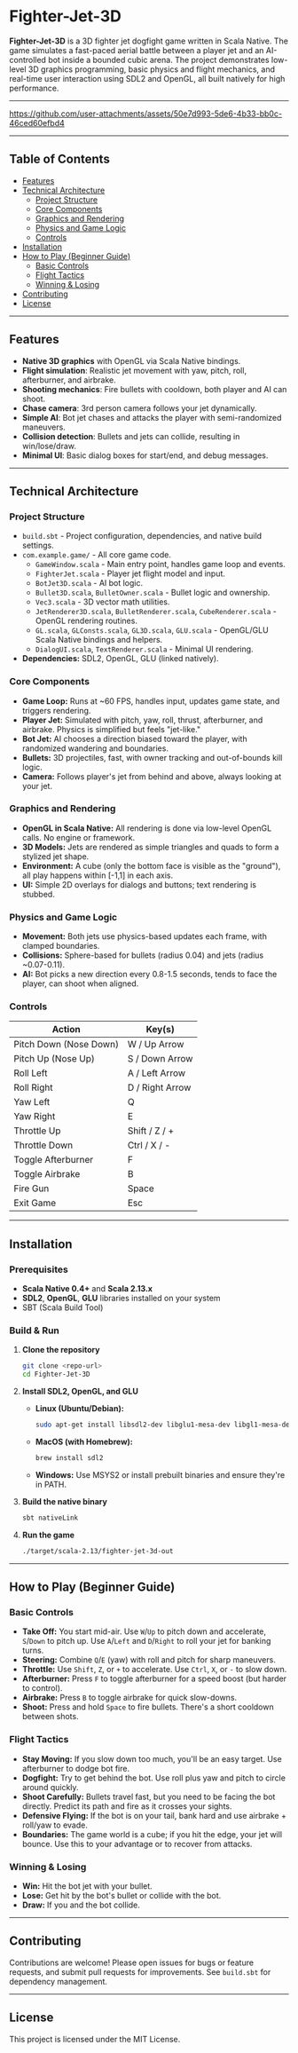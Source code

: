 # Fighter-Jet-3D

**Fighter-Jet-3D** is a 3D fighter jet dogfight game written in Scala Native. The game simulates a fast-paced aerial battle between a player jet and an AI-controlled bot inside a bounded cubic arena. The project demonstrates low-level 3D graphics programming, basic physics and flight mechanics, and real-time user interaction using SDL2 and OpenGL, all built natively for high performance.

---


https://github.com/user-attachments/assets/50e7d993-5de6-4b33-bb0c-46ced60efbd4


---

## Table of Contents

- [Features](#features)
- [Technical Architecture](#technical-architecture)
  - [Project Structure](#project-structure)
  - [Core Components](#core-components)
  - [Graphics and Rendering](#graphics-and-rendering)
  - [Physics and Game Logic](#physics-and-game-logic)
  - [Controls](#controls)
- [Installation](#installation)
- [How to Play (Beginner Guide)](#how-to-play-beginner-guide)
  - [Basic Controls](#basic-controls)
  - [Flight Tactics](#flight-tactics)
  - [Winning & Losing](#winning--losing)
- [Contributing](#contributing)
- [License](#license)

---

## Features

- **Native 3D graphics** with OpenGL via Scala Native bindings.
- **Flight simulation**: Realistic jet movement with yaw, pitch, roll, afterburner, and airbrake.
- **Shooting mechanics**: Fire bullets with cooldown, both player and AI can shoot.
- **Chase camera**: 3rd person camera follows your jet dynamically.
- **Simple AI**: Bot jet chases and attacks the player with semi-randomized maneuvers.
- **Collision detection**: Bullets and jets can collide, resulting in win/lose/draw.
- **Minimal UI**: Basic dialog boxes for start/end, and debug messages.

---

## Technical Architecture

### Project Structure

- `build.sbt` - Project configuration, dependencies, and native build settings.
- `com.example.game/` - All core game code.
  - `GameWindow.scala` - Main entry point, handles game loop and events.
  - `FighterJet.scala` - Player jet flight model and input.
  - `BotJet3D.scala` - AI bot logic.
  - `Bullet3D.scala`, `BulletOwner.scala` - Bullet logic and ownership.
  - `Vec3.scala` - 3D vector math utilities.
  - `JetRenderer3D.scala`, `BulletRenderer.scala`, `CubeRenderer.scala` - OpenGL rendering routines.
  - `GL.scala`, `GLConsts.scala`, `GL3D.scala`, `GLU.scala` - OpenGL/GLU Scala Native bindings and helpers.
  - `DialogUI.scala`, `TextRenderer.scala` - Minimal UI rendering.
- **Dependencies:** SDL2, OpenGL, GLU (linked natively).

### Core Components

- **Game Loop:** Runs at ~60 FPS, handles input, updates game state, and triggers rendering.
- **Player Jet:** Simulated with pitch, yaw, roll, thrust, afterburner, and airbrake. Physics is simplified but feels "jet-like."
- **Bot Jet:** AI chooses a direction biased toward the player, with randomized wandering and boundaries.
- **Bullets:** 3D projectiles, fast, with owner tracking and out-of-bounds kill logic.
- **Camera:** Follows player's jet from behind and above, always looking at your jet.

### Graphics and Rendering

- **OpenGL in Scala Native:** All rendering is done via low-level OpenGL calls. No engine or framework.
- **3D Models:** Jets are rendered as simple triangles and quads to form a stylized jet shape.
- **Environment:** A cube (only the bottom face is visible as the "ground"), all play happens within [-1,1] in each axis.
- **UI:** Simple 2D overlays for dialogs and buttons; text rendering is stubbed.

### Physics and Game Logic

- **Movement:** Both jets use physics-based updates each frame, with clamped boundaries.
- **Collisions:** Sphere-based for bullets (radius 0.04) and jets (radius ~0.07-0.11).
- **AI:** Bot picks a new direction every 0.8-1.5 seconds, tends to face the player, can shoot when aligned.

### Controls

| Action                | Key(s)               |
|-----------------------|----------------------|
| Pitch Down (Nose Down)| W / Up Arrow         |
| Pitch Up (Nose Up)    | S / Down Arrow       |
| Roll Left             | A / Left Arrow       |
| Roll Right            | D / Right Arrow      |
| Yaw Left              | Q                    |
| Yaw Right             | E                    |
| Throttle Up           | Shift / Z / +        |
| Throttle Down         | Ctrl / X / -         |
| Toggle Afterburner    | F                    |
| Toggle Airbrake       | B                    |
| Fire Gun              | Space                |
| Exit Game             | Esc                  |

---

## Installation

### Prerequisites

- **Scala Native 0.4+** and **Scala 2.13.x**
- **SDL2**, **OpenGL**, **GLU** libraries installed on your system
- SBT (Scala Build Tool)

### Build & Run

1. **Clone the repository**
   ```bash
   git clone <repo-url>
   cd Fighter-Jet-3D
   ```
2. **Install SDL2, OpenGL, and GLU**
   - **Linux (Ubuntu/Debian):**
     ```bash
     sudo apt-get install libsdl2-dev libglu1-mesa-dev libgl1-mesa-dev
     ```
   - **MacOS (with Homebrew):**
     ```bash
     brew install sdl2
     ```
   - **Windows:** Use MSYS2 or install prebuilt binaries and ensure they're in PATH.

3. **Build the native binary**
   ```bash
   sbt nativeLink
   ```

4. **Run the game**
   ```bash
   ./target/scala-2.13/fighter-jet-3d-out
   ```

---

## How to Play (Beginner Guide)

### Basic Controls

- **Take Off:** You start mid-air. Use `W`/`Up` to pitch down and accelerate, `S`/`Down` to pitch up. Use `A`/`Left` and `D`/`Right` to roll your jet for banking turns.
- **Steering:** Combine `Q`/`E` (yaw) with roll and pitch for sharp maneuvers.
- **Throttle:** Use `Shift`, `Z`, or `+` to accelerate. Use `Ctrl`, `X`, or `-` to slow down.
- **Afterburner:** Press `F` to toggle afterburner for a speed boost (but harder to control).
- **Airbrake:** Press `B` to toggle airbrake for quick slow-downs.
- **Shoot:** Press and hold `Space` to fire bullets. There's a short cooldown between shots.

### Flight Tactics

- **Stay Moving:** If you slow down too much, you'll be an easy target. Use afterburner to dodge bot fire.
- **Dogfight:** Try to get behind the bot. Use roll plus yaw and pitch to circle around quickly.
- **Shoot Carefully:** Bullets travel fast, but you need to be facing the bot directly. Predict its path and fire as it crosses your sights.
- **Defensive Flying:** If the bot is on your tail, bank hard and use airbrake + roll/yaw to evade.
- **Boundaries:** The game world is a cube; if you hit the edge, your jet will bounce. Use this to your advantage or to recover from attacks.

### Winning & Losing

- **Win:** Hit the bot jet with your bullet. 
- **Lose:** Get hit by the bot's bullet or collide with the bot.
- **Draw:** If you and the bot collide.

---

## Contributing

Contributions are welcome! Please open issues for bugs or feature requests, and submit pull requests for improvements. See `build.sbt` for dependency management.

---

## License

This project is licensed under the MIT License.
